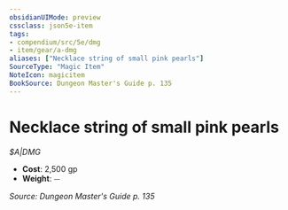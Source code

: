 ```yaml
---
obsidianUIMode: preview
cssclass: json5e-item
tags:
- compendium/src/5e/dmg
- item/gear/a-dmg
aliases: ["Necklace string of small pink pearls"]
SourceType: "Magic Item"
NoteIcon: magicitem
BookSource: Dungeon Master's Guide p. 135
---
```

# Necklace string of small pink pearls
*$A|DMG*  

- **Cost**: 2,500 gp
- **Weight**: ⏤

*Source: Dungeon Master's Guide p. 135*